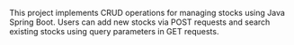 This project implements CRUD operations for managing stocks using Java Spring Boot. Users can add new stocks via POST requests and search existing stocks using query parameters in GET requests.
